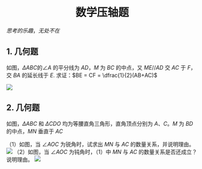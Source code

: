 # $$\text{数学压轴题}$$
$思考的乐趣，无处不在$


## 1. 几何题
如图，$\Delta ABC$的$\angle A$ 的平分线为 $AD$，$M$ 为 $BC$ 的中点，又 $ME // AD$ 交 $AC$ 于 $F$，交 $BA$ 的延长线于 $E$. 
求证：$BE = CF = \dfrac{1}{2}(AB+AC)$


![](https://cdn.luogu.com.cn/upload/image_hosting/fwxg4qjb.png)

## 2. 几何题
如图，$\Delta ABC$ 和 $\Delta CDO$ 均为等腰直角三角形，直角顶点分别为 $A$、$C$。$M$ 为 $BD$ 的中点，$MN$ 垂直于 $AC$ 

（1）如图，当 $\angle AOC$ 为锐角时，试求出 $MN$ 与 $AC$ 的数量关系，并说明理由。
![](https://cdn.luogu.com.cn/upload/image_hosting/rcz39gyu.png)
（2）如图，当 $\angle AOC$ 为钝角时，（1）中 $MN$ 与 $AC$ 的数量关系是否还成立？说明理由。
![](https://cdn.luogu.com.cn/upload/image_hosting/boeso0gs.png)
